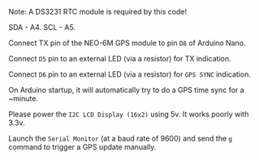 Note: A DS3231 RTC module is required by this code!

SDA - A4. SCL - A5.

Connect TX pin of the NEO-6M GPS module to pin `D8` of Arduino Nano.

Connect `D5` pin to an external LED (via a resistor) for TX indication.

Connect `D6` pin to an external LED (via a resistor) for `GPS SYNC` indication.

On Arduino startup, it will automatically try to do a GPS time sync for a
~minute.

Please power the `I2C LCD Display (16x2)` using 5v. It works poorly with
3.3v.

Launch the `Serial Monitor` (at a baud rate of 9600) and send the `g` command
to trigger a GPS update manually.
